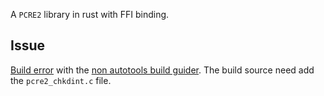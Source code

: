 A `PCRE2` library in rust with FFI binding.


## Issue
[Build error](https://github.com/PCRE2Project/pcre2/issues/241) with the [non autotools build guider](https://pcre2project.github.io/pcre2/doc/html/NON-AUTOTOOLS-BUILD.txt). The build source need add the `pcre2_chkdint.c` file.